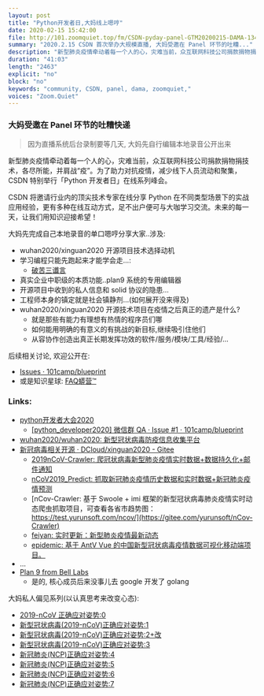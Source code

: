 ```yaml
---
layout: post
title: "Python开发者日,大妈线上嗯哼"
date: 2020-02-15 15:42:00 
file: http://101.zoomquiet.top/fm/CSDN-pyday-panel-GTM20200215-DAMA-134749.mp3
summary: "2020.2.15 CSDN 首次举办大规模直播, 大妈受邀在 Panel 环节的吐糟..."
description: "新型肺炎疫情牵动着每一个人的心，灾难当前，众互联网科技公司捐款捐物捐技术，各尽所能，并肩战“疫”。为了助力对抗疫情，减少线下人员流动和聚集，CSDN 特别举行「Python 开发者日」在线系列峰会。我们将邀请行业内的顶尖技术专家在线分享 Python 在不同类型场景下的实战应用经验，更有多种在线互动方式，足不出户便可与大咖学习交流。未来的每一天，让我们用知识迎接希望！大妈先完成自己本地录音的单口嗯哼分享大家..."
duration: "41:03" 
length: "2463"
explicit: "no" 
block: "no" 
keywords: "community, CSDN, panel, dama, zoomquiet,"
voices: "Zoom.Quiet"
---
```


### 大妈受邀在 Panel 环节的吐糟快递
> 因为直播系统后台录制要等几天, 大妈先自行编辑本地录音公开出来

新型肺炎疫情牵动着每一个人的心，灾难当前，众互联网科技公司捐款捐物捐技术，各尽所能，并肩战“疫”。为了助力对抗疫情，减少线下人员流动和聚集，CSDN 特别举行「Python 开发者日」在线系列峰会。

CSDN 将邀请行业内的顶尖技术专家在线分享 Python 在不同类型场景下的实战应用经验，更有多种在线互动方式，足不出户便可与大咖学习交流。未来的每一天，让我们用知识迎接希望！


大妈先完成自己本地录音的单口嗯哼分享大家..涉及:

- wuhan2020/xinguan2020 开源项目技术选择动机
- 学习编程只能先跑起来才能学会走...:
    + [破苦三谶言](https://youtu.be/HGaD661z3ng) 
- 真实企业中职级的本质功能..plan9 系统的专用编辑器
- 开源项目中收到的私人信息和 solid 协议的隐患...
- 工程师本身的镇定就是社会镇静剂...(如何展开没来得及)
- wuhan2020/xinguan2020 开源技术项目在疫情之后真正的遗产是什么?
    + 就是那些有能力有理想有热情的程序员们哪
    + 如何能用明确的有意义的有挑战的新目标,继续吸引住他们
    + 从容协作创造出真正长期发挥功效的软件/服务/模块/工具/经验/...


后续相关讨论, 欢迎公开在:

- [Issues · 101camp/blueprint](https://github.com/101camp/blueprint/issues) 
- 或是知识星球: [FAQ蟒营™](https://t.zsxq.com/iaIEQ3N)


### Links: 

- [python开发者大会2020](https://bss.csdn.net/m/topic/python_developer2020)  
    + [\[python\_developer2020\] 微信群 QA · Issue \#1 · 101camp/blueprint](https://github.com/101camp/blueprint/issues/1)
- [wuhan2020/wuhan2020: 新型冠状病毒防疫信息收集平台](https://github.com/wuhan2020/wuhan2020)
- [新冠病毒相关开源 · DCloud/xinguan2020 - Gitee](https://gitee.com/dcloud/xinguan2020/blob/master/README.md)
    + [2019nCoV-Crawler: 爬冠状病毒新型肺炎疫情实时数据+数据持久化+邮件通知](https://gitee.com/TicsmycL/nCoV_Crawler2019)
    + [nCoV2019_Predict: 抓取新冠肺炎疫情历史数据和实时数据+新冠肺炎疫情预测](https://gitee.com/fenge21/nCoV2019_Predict)
    + [nCov-Crawler: 基于 Swoole + imi 框架的新型冠状病毒肺炎疫情实时动态爬虫抓取项目，可查看各省市趋势图：https://test.yurunsoft.com/ncov/](https://gitee.com/yurunsoft/nCov-Crawler)
    + [feiyan: 实时更新：新型肺炎疫情最新动态](https://gitee.com/smallweigit/feiyan)
    + [epidemic: 基于 AntV Vue 的中国新型冠状病毒疫情数据可视化移动端项目。](https://gitee.com/guangzan/epidemic)
- ...
- [Plan 9 from Bell Labs](https://9p.io/plan9/)
    + 是的, 核心成员后来没事儿去 google 开发了 golang



大妈私人偏见系列(以认真思考来改变心态):

- [2019-nCoV 正确应对姿势:0](https://mp.weixin.qq.com/s/xd3IfF92QnscD3SFsz9Ibg)
- [新型冠状病毒(2019-nCoV)正确应对姿势:1](https://mp.weixin.qq.com/s/EuE_MDaudS4bE0p0p5rE_g)
- [新型冠状病毒(2019-nCoV)正确应对姿势:2+改](https://mp.weixin.qq.com/s/PvtOAdTZipsafuCAwj2JVQ)
- [新型冠状病毒(2019-nCoV)正确应对姿势:3](https://mp.weixin.qq.com/s/KbucFWXryqVYaX6dh4npWw)
- [新冠肺炎(NCP)正确应对姿势:4](https://mp.weixin.qq.com/s/SRaO0dO4hVnWuTGAGMRHpA)
- [新冠肺炎(NCP)正确应对姿势:5](https://mp.weixin.qq.com/s/ZPHbdvrqwXjNBhr9b-elJA)
- [新冠肺炎(NCP)正确应对姿势:6](https://mp.weixin.qq.com/s/vwmNiLQRHFji1UYlhcuvMQ)
- [新冠肺炎(NCP)正确应对姿势:7](https://mp.weixin.qq.com/s/EgiOutO3Ru1lDACzQ2zlIQ)

 

